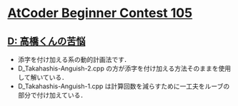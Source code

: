 # [AtCoder Beginner Contest 105](https://atcoder.jp/contests/abc015/tasks)

## [D: 高橋くんの苦悩](https://atcoder.jp/contests/abc015/tasks/abc015_4)
- 添字を付け加える系の動的計画法です．
- D_Takahashis-Anguish-2.cpp の方が添字を付け加える方法そのままを使用して解いている．
- D_Takahashis-Anguish-1.cpp は計算回数を減らすために一工夫をルーブの部分で付け加えている．
